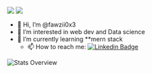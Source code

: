 ![](https://img.shields.io/github/followers/fawzii0x3?color=green&logo=github)
![](https://komarev.com/ghpvc/?username=fawzii0x3)

- 👋 Hi, I’m @fawzii0x3
- 👀 I’m interested in web dev and Data science
- 🌱 I’m currently learning 
  **mern stack
  - 📫 How to reach me: [![Linkedin Badge](https://img.shields.io/badge/-fawzii0x3?style=flat&logo=Linkedin&logoColor=white&link=https://www.linkedin.com/in/mohamed-ben-chikha-867b05195/)](https://www.linkedin.com/in/mohamed-ben-chikha-867b05195/) 

![Stats Overview](https://github-readme-stats.vercel.app/api?username=fawzii0x3&count_private=true&show_icons=true&theme=github_dark)
<!---
fawzii0x3/fawzii0x3 is a ✨ special ✨ repository because its `README.md` (this file) appears on your GitHub profile.
You can click the Preview link to take a look at your changes.
--->
